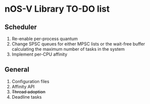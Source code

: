 # nOS-V Library TO-DO list

## Scheduler

1. Re-enable per-process quantum
1. Change SPSC queues for either MPSC lists or the wait-free buffer calculating the maximum number of tasks in the system
1. Implement per-CPU affinity

## General

1. Configuration files
1. Affinity API
1. ~~Thread adoption~~
1. Deadline tasks